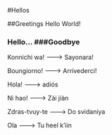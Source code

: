 #Hellos

##Greetings
Hello World!

### Hello...		###Goodbye
Konnichi wa! ---> 	Sayonara!

Boungiorno! ---> 	Arrivederci!

Hola! ---> 			adiós

Ni hao! ---> 		Zài jiàn

Zdras-tvuy-te ---> 	Do svidaniya

Ola --->			Tu heel k’iin
